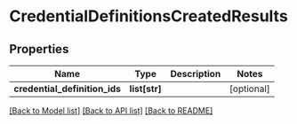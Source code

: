 # CredentialDefinitionsCreatedResults

## Properties
Name | Type | Description | Notes
------------ | ------------- | ------------- | -------------
**credential_definition_ids** | **list[str]** |  | [optional] 

[[Back to Model list]](../README.md#documentation-for-models) [[Back to API list]](../README.md#documentation-for-api-endpoints) [[Back to README]](../README.md)


